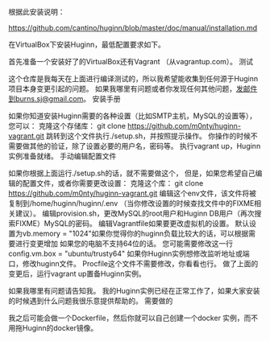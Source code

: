 根据此安装说明：

https://github.com/cantino/huginn/blob/master/doc/manual/installation.md



在VirtualBox下安装Huginn，最低配置要求如下。


首先准备一个安装好了的VirtualBox还有Vagrant （从vagrantup.com）。
测试


这个仓库是我每天在上面进行编译测试的，所以我希望能收集到任何源于Huginn项目本身变更引起的问题。 如果我哪里有问题或者你发现任何其他问题，发邮件到burns.sj@gmail.com。
安装手册


如果你知道安装Huginn需要的各种设置（比如SMTP主机，MySQL的设置等），您可以：
克隆这个存储库： git clone https://github.com/m0nty/huginn-vagrant.git
跳转到这个文件执行./setup.sh，并按照提示操作。 你操作的时候不需要做其他的验证，除了设置必要的用户名，密码等。
执行vagrant up，Huginn实例准备就绪。
手动编辑配置文件


如果你根据上面运行./setup.sh的话，就不需要做这个， 但是，如果您希望自己编辑的配置文件，或者你需要更改设置：
克隆这个库： git clone https://github.com/m0nty/huginn-vagrant.git
编辑这个env文件，该文件将被复制到/home/huginn/huginn/.env （当你修改设置的时候查找文件中的FIXME相关建议）。
编辑provision.sh，更改MySQL的root用户和Huginn DB用户（再次搜索FIXME）MySQL的密码。
编辑Vagrantfile如果要更改虚拟机的设置。 默认设置为vb.memory = "1024"如果你觉得你的huginn负载比较大的话，可以根据需要进行变更增加
如果您的电脑不支持64位的话。 您可能需要修改这一行
config.vm.box = "ubuntu/trusty64"
如果你Huginn实例想修改监听地址或端口，修改huginn文件。
Procfile这个文件不需要修改，你看看也行。
做了上面的变更后，运行vagrant up置备Huginn实例。


如果我哪里有问题请告知我。 我的Huginn实例已经在正常工作了，如果大家安装的时候遇到什么问题我很乐意提供帮助的。
需要做的


我之后可能会做一个Dockerfile，然后你就可以自己创建一个docker 实例，而不用拖Huginn的docker镜像。
